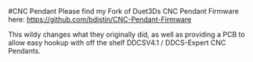 #CNC Pendant
Please find my Fork of Duet3Ds CNC Pendant Firmware here: https://github.com/bdistin/CNC-Pendant-Firmware

This wildy changes what they originally did, as well as providing a PCB to allow easy hookup with off the shelf DDCSV4.1 / DDCS-Expert CNC Pendants.
